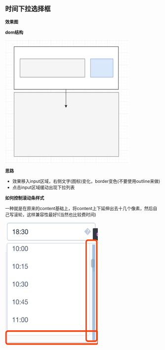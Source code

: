 ## 时间下拉选择框
**效果图**


**dom结构**

<img src="../images/time-picker.png" width = "400" height = "400" alt="图片名称" align=center />

**思路**
- 效果移入input区域，右侧文字(图标)变化，border变色(不要使用outline来做)
- 点击input区域缓动出现下拉列表

**如何控制滚动条样式**

一种就是在原来的content基础上，将content上下延伸出去十几个像素，然后自己写滚轮，这样兼容性最好!(当然也比较费时间)

<img src="../images/picker1.png" width = "300" height = "400" alt="图片名称" align=center />